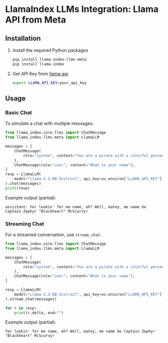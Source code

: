 # LlamaIndex LLMs Integration: Llama API from Meta

## Installation

1. Install the required Python packages

   ```bash
   pip install llama-index-llms-meta
   pip install llama-index
   ```

2. Get API Key from [llama-api](https://llama.developer.meta.com?utm_source=partner-llamaindex&utm_medium=readme)

   ```bash
   export LLAMA_API_KEY=your_api_key
   ```

## Usage

### Basic Chat

To simulate a chat with multiple messages:

```python
from llama_index.core.llms import ChatMessage
from llama_index.llms.meta import LlamaLLM

messages = [
    ChatMessage(
        role="system", content="You are a pirate with a colorful personality"
    ),
    ChatMessage(role="user", content="What is your name"),
]
resp = LlamaLLM(
    model="Llama-3.3-8B-Instruct", api_key=os.environ["LLAMA_API_KEY"]
).chat(messages)
print(resp)
```

Example output (partial):

```
assistant: Yer lookin' fer me name, eh? Well, matey, me name be Captain Zephyr "Blackheart" McScurvy!
```

### Streaming Chat

For a streamed conversation, use `stream_chat`:

```python
from llama_index.core.llms import ChatMessage
from llama_index.llms.meta import LlamaLLM

messages = [
    ChatMessage(
        role="system", content="You are a pirate with a colorful personality"
    ),
    ChatMessage(role="user", content="What is your name"),
]

resp = LlamaLLM(
    model="Llama-3.3-8B-Instruct", api_key=os.environ["LLAMA_API_KEY"]
).stream_chat(messages)

for r in resp:
    print(r.delta, end="")
```

Example output (partial):

```
Yer lookin' fer me name, eh? Well, matey, me name be Captain Zephyr "Blackheart" McScurvy!
```
